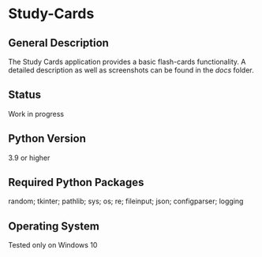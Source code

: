 # Study-Cards
## General Description
The Study Cards application provides a basic flash-cards functionality. A detailed description as well as screenshots can be found in the _docs_ folder.
## Status
Work in progress
## Python Version
3.9 or higher
## Required Python Packages
random; tkinter; pathlib; sys; os; re; fileinput; json; configparser; logging
## Operating System
Tested only on Windows 10


